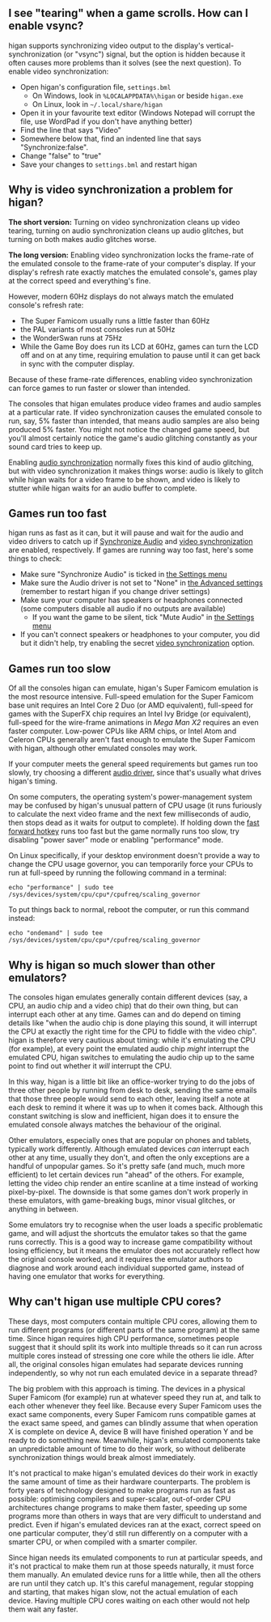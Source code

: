 I see "tearing" when a game scrolls. How can I enable vsync?
------------------------------------------------------------

higan supports synchronizing video output
to the display's vertical-synchronization (or "vsync") signal,
but the option is hidden
because it often causes more problems than it solves
(see the next question).
To enable video synchronization:

  - Open higan's configuration file, `settings.bml`
      - On Windows, look in `%LOCALAPPDATA%\higan`
        or beside `higan.exe`
      - On Linux, look in `~/.local/share/higan`
  - Open it in your favourite text editor
    (Windows Notepad will corrupt the file,
    use WordPad if you don't have anything better)
  - Find the line that says "Video"
  - Somewhere below that, find an indented line
    that says "Synchronize:false".
  - Change "false" to "true"
  - Save your changes to `settings.bml`
    and restart higan

Why is video synchronization a problem for higan?
-------------------------------------------------

**The short version:**
Turning on video synchronization
cleans up video tearing,
turning on audio synchronization
cleans up audio glitches,
but turning on both
makes audio glitches worse.

**The long version:**
Enabling video synchronization
locks the frame-rate of the emulated console
to the frame-rate of your computer's display.
If your display's refresh rate exactly matches
the emulated console's,
games play at the correct speed
and everything's fine.

However,
modern 60Hz displays do not always match
the emulated console's refresh rate:

  - The Super Famicom usually runs a little faster than 60Hz
  - the PAL variants of most consoles run at 50Hz
  - the WonderSwan runs at 75Hz
  - While the Game Boy does run its LCD at 60Hz,
    games can turn the LCD off and on at any time,
    requiring emulation to pause
    until it can get back in sync
    with the computer display.

Because of these frame-rate differences,
enabling video synchronization
can force games to run
faster or slower than intended.

The consoles that higan emulates
produce video frames and audio samples at a particular rate.
If video synchronization causes
the emulated console to run, say, 5% faster than intended,
that means audio samples are also being produced 5% faster.
You might not notice the changed game speed,
but you'll almost certainly notice
the game's audio glitching constantly
as your sound card tries to keep up.

Enabling
[audio synchronization](interface/higan.md#the-settings-menu)
normally fixes this kind of audio glitching,
but with video synchronization it makes things worse:
audio is likely to glitch
while higan waits for a video frame to be shown,
and video is likely to stutter
while higan waits for an audio buffer to complete.

Games run too fast
------------------

higan runs as fast as it can,
but it will pause and wait
for the audio and video drivers to catch up
if [Synchronize Audio](interface/higan.md#the-settings-menu)
and [video synchronization][vsync]
are enabled, respectively.
If games are running way too fast, here's some things to check:

  - Make sure "Synchronize Audio" is ticked in
    [the Settings menu](interface/higan.md#the-settings-menu)
  - Make sure the Audio driver is not set to "None"
    in [the Advanced settings](interface/higan-settings.md#advanced)
    (remember to restart higan if you change driver settings)
  - Make sure your computer has speakers or headphones connected
    (some computers disable all audio if no outputs are available)
      - If you want the game to be silent,
        tick "Mute Audio" in
        [the Settings menu](interface/higan.md#the-settings-menu)
  - If you can't connect speakers or headphones to your computer,
    you did but it didn't help,
    try enabling the secret [video synchronization][vsync] option.

[vsync]: #i-see-tearing-when-a-game-scrolls-how-can-i-enable-vsync

Games run too slow
------------------

Of all the consoles higan can emulate,
higan's Super Famicom emulation
is the most resource intensive.
Full-speed emulation for the Super Famicom base unit
requires an Intel Core 2 Duo (or AMD equivalent),
full-speed for games with the SuperFX chip
requires an Intel Ivy Bridge (or equivalent),
full-speed for the wire-frame animations in *Mega Man X2*
requires an even faster computer.
Low-power CPUs like ARM chips,
or Intel Atom and Celeron CPUs
generally aren't fast enough to emulate the Super Famicom with higan,
although other emulated consoles may work.

If your computer meets the general speed requirements
but games run too slowly,
try choosing a different
[audio driver](interface/higan-settings.md#advanced),
since that's usually what drives higan's timing.

On some computers,
the operating system's power-management system
may be confused by higan's unusual pattern of CPU usage
(it runs furiously to calculate the next video frame
and the next few milliseconds of audio,
then stops dead as it waits for output to complete).
If holding down
the [fast forward hotkey](interface/higan-settings.md#hotkeys)
runs too fast but the game normally runs too slow,
try disabling "power saver" mode
or enabling "performance" mode.

On Linux specifically,
if your desktop environment doesn't provide a way
to change the CPU usage governor,
you can temporarily force your CPUs to run at full-speed
by running the following command in a terminal:

    echo "performance" | sudo tee /sys/devices/system/cpu/cpu*/cpufreq/scaling_governor

To put things back to normal,
reboot the computer, or run this command instead:

    echo "ondemand" | sudo tee /sys/devices/system/cpu/cpu*/cpufreq/scaling_governor

Why is higan so much slower than other emulators?
-------------------------------------------------

The consoles higan emulates
generally contain different devices
(say, a CPU, an audio chip and a video chip)
that do their own thing,
but can interrupt each other at any time.
Games can and do depend on timing details like
"when the audio chip is done playing this sound,
it will interrupt the CPU at exactly the right time
for the CPU to fiddle with the video chip".
higan is therefore very cautious about timing:
while it's emulating the CPU (for example),
at every point the emulated audio chip *might* interrupt
the emulated CPU,
higan switches to emulating the audio chip up to the same point
to find out whether it *will* interrupt the CPU.

In this way,
higan is a little bit like
an office-worker trying to do the jobs of three other people
by running from desk to desk,
sending the same emails
that those three people would send to each other,
leaving itself a note at each desk to remind it
where it was up to when it comes back.
Although this constant switching
is slow and inefficient,
higan does it
to ensure the emulated console
always matches the behaviour
of the original.

Other emulators,
especially ones that are popular on phones and tablets,
typically work differently.
Although emulated devices *can* interrupt each other at any time,
usually they don't,
and often the only exceptions are a handful of unpopular games.
So it's pretty safe
(and much, much more efficient)
to let certain devices run "ahead" of the others.
For example,
letting the video chip render an entire scanline at a time
instead of working pixel-by-pixel.
The downside is that some games don't work properly
in these emulators,
with game-breaking bugs,
minor visual glitches,
or anything in between.

Some emulators try to recognise
when the user loads a specific problematic game,
and will adjust the shortcuts the emulator takes
so that the game runs correctly.
This is a good way to increase game compatibility
without losing efficiency,
but it means the emulator does not accurately reflect
how the original console worked,
and it requires the emulator authors to diagnose and work around
each individual supported game,
instead of having one emulator that works for everything.

Why can't higan use multiple CPU cores?
---------------------------------------

These days,
most computers contain multiple CPU cores,
allowing them to run different programs
(or different parts of the same program)
at the same time.
Since higan requires high CPU performance,
sometimes people suggest that it should split its work
into multiple threads
so it can run across multiple cores
instead of stressing one core while the others lie idle.
After all,
the original consoles higan emulates
had separate devices running independently,
so why not run each emulated device in a separate thread?

The big problem with this approach is timing.
The devices in a physical Super Famicom (for example)
run at whatever speed they run at,
and talk to each other whenever they feel like.
Because every Super Famicom uses the exact same components,
every Super Famicom runs compatible games at the exact same speed,
and games can blindly assume that
when operation X is complete on device A,
device B will have finished operation Y
and be ready to do something new.
Meanwhile, higan's emulated components
take an unpredictable amount of time to do their work,
so without deliberate synchronization
things would break almost immediately.

It's not practical to make higan's emulated devices
do their work in exactly the same amount of time
as their hardware counterparts.
The problem is forty years of technology
designed to make programs run as fast as possible:
optimising compilers
and super-scalar, out-of-order CPU architectures
change programs to make them faster,
speeding up some programs more than others
in ways that are very difficult to understand and predict.
Even if higan's emulated devices
ran at the exact, correct speed
on one particular computer,
they'd still run differently on
a computer with a smarter CPU,
or when compiled with a smarter compiler.

Since higan needs its emulated components
to run at particular speeds,
and it's not practical
to make them run at those speeds naturally,
it must force them manually.
An emulated device runs for a little while,
then all the others are run until they catch up.
It's this careful management,
regular stopping and starting,
that makes higan slow,
not the actual emulation of each device.
Having multiple CPU cores waiting on each other
would not help them wait any faster.
